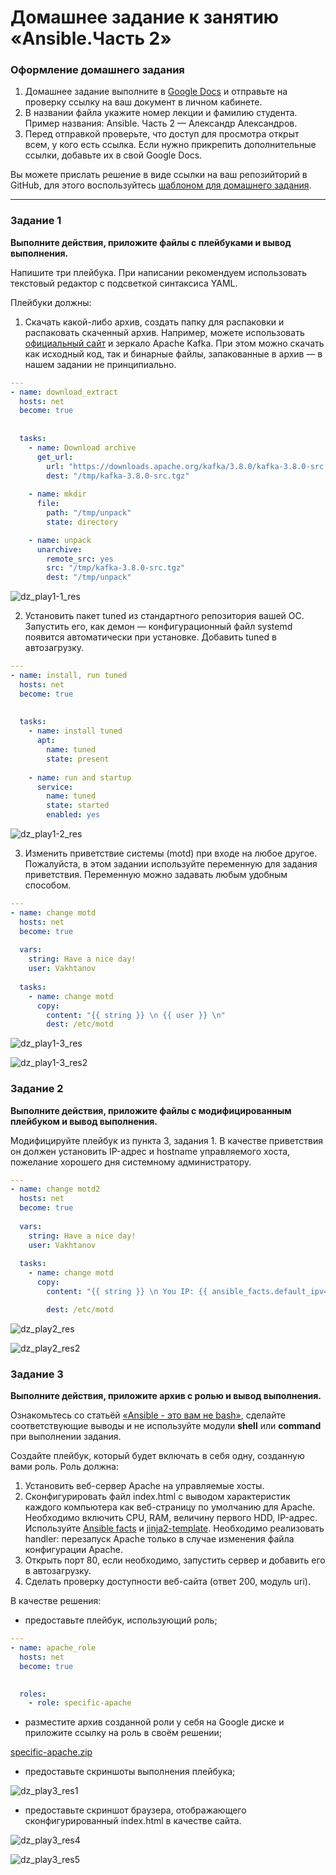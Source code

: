 # Домашнее задание к занятию «Ansible.Часть 2»

### Оформление домашнего задания

1. Домашнее задание выполните в [Google Docs](https://docs.google.com/) и отправьте на проверку ссылку на ваш документ в личном кабинете.  
1. В названии файла укажите номер лекции и фамилию студента. Пример названия:  Ansible. Часть 2 — Александр Александров.
1. Перед отправкой проверьте, что доступ для просмотра открыт всем, у кого есть ссылка. Если нужно прикрепить дополнительные ссылки, добавьте их в свой Google Docs.

Вы можете прислать решение в виде ссылки на ваш репозийторий в GitHub, для этого воспользуйтесь [шаблоном для домашнего задания](https://github.com/netology-code/sys-pattern-homework).

---

### Задание 1

**Выполните действия, приложите файлы с плейбуками и вывод выполнения.**

Напишите три плейбука. При написании рекомендуем использовать текстовый редактор с подсветкой синтаксиса YAML.

Плейбуки должны: 

1. Скачать какой-либо архив, создать папку для распаковки и распаковать скаченный архив. Например, можете использовать [официальный сайт](https://kafka.apache.org/downloads) и зеркало Apache Kafka. При этом можно скачать как исходный код, так и бинарные файлы, запакованные в архив — в нашем задании не принципиально.

```yaml
---
- name: download_extract
  hosts: net
  become: true
  
  
  tasks:
    - name: Download archive
      get_url:
        url: "https://downloads.apache.org/kafka/3.8.0/kafka-3.8.0-src.tgz"
        dest: "/tmp/kafka-3.8.0-src.tgz"
    
    - name: mkdir
      file:
        path: "/tmp/unpack"
        state: directory

    - name: unpack
      unarchive:
        remote_src: yes
        src: "/tmp/kafka-3.8.0-src.tgz"
        dest: "/tmp/unpack"
```

![dz_play1-1_res](https://github.com/user-attachments/assets/4678d828-3be7-4e8c-b4e2-3945ce8ae664)


2. Установить пакет tuned из стандартного репозитория вашей ОС. Запустить его, как демон — конфигурационный файл systemd появится автоматически при установке. Добавить tuned в автозагрузку.

```yaml
---
- name: install, run tuned
  hosts: net
  become: true
  
  
  tasks:
    - name: install tuned
      apt:
        name: tuned
        state: present
    
    - name: run and startup
      service:
        name: tuned
        state: started
        enabled: yes
```

![dz_play1-2_res](https://github.com/user-attachments/assets/08e59825-4d01-407a-897f-8711aa95e15d)

3. Изменить приветствие системы (motd) при входе на любое другое. Пожалуйста, в этом задании используйте переменную для задания приветствия. Переменную можно задавать любым удобным способом.

```yaml
---
- name: change motd
  hosts: net
  become: true
  
  vars:
    string: Have a nice day!
    user: Vakhtanov
  
  tasks:
    - name: change motd
      copy:
        content: "{{ string }} \n {{ user }} \n"
        dest: /etc/motd
```


![dz_play1-3_res](https://github.com/user-attachments/assets/6efcc37e-e1cf-4832-a72d-6870c116679f)


![dz_play1-3_res2](https://github.com/user-attachments/assets/8465961e-fac1-4a38-abf1-65070e912dec)



### Задание 2

**Выполните действия, приложите файлы с модифицированным плейбуком и вывод выполнения.** 

Модифицируйте плейбук из пункта 3, задания 1. В качестве приветствия он должен установить IP-адрес и hostname управляемого хоста, пожелание хорошего дня системному администратору. 

```yaml
---
- name: change motd2
  hosts: net
  become: true
  
  vars:
    string: Have a nice day!
    user: Vakhtanov
  
  tasks:
    - name: change motd
      copy:
        content: "{{ string }} \n You IP: {{ ansible_facts.default_ipv4.address }} \n Host name: {{ ansible_facts.hostname }} \n" 

        dest: /etc/motd
```

![dz_play2_res](https://github.com/user-attachments/assets/f4521796-411c-417c-8329-112eb2177b8b)

![dz_play2_res2](https://github.com/user-attachments/assets/c0c0c9a8-36fb-4467-b2b8-614446ebf2a5)


### Задание 3

**Выполните действия, приложите архив с ролью и вывод выполнения.**

Ознакомьтесь со статьёй [«Ansible - это вам не bash»](https://habr.com/ru/post/494738/), сделайте соответствующие выводы и не используйте модули **shell** или **command** при выполнении задания.

Создайте плейбук, который будет включать в себя одну, созданную вами роль. Роль должна:

1. Установить веб-сервер Apache на управляемые хосты.
2. Сконфигурировать файл index.html c выводом характеристик каждого компьютера как веб-страницу по умолчанию для Apache. Необходимо включить CPU, RAM, величину первого HDD, IP-адрес.
Используйте [Ansible facts](https://docs.ansible.com/ansible/latest/playbook_guide/playbooks_vars_facts.html) и [jinja2-template](https://linuxways.net/centos/how-to-use-the-jinja2-template-in-ansible/). Необходимо реализовать handler: перезапуск Apache только в случае изменения файла конфигурации Apache.
4. Открыть порт 80, если необходимо, запустить сервер и добавить его в автозагрузку.
5. Сделать проверку доступности веб-сайта (ответ 200, модуль uri).

В качестве решения:
- предоставьте плейбук, использующий роль;

```yaml
---
- name: apache_role
  hosts: net
  become: true
  

  roles:
    - role: specific-apache
```

- разместите архив созданной роли у себя на Google диске и приложите ссылку на роль в своём решении;

[specific-apache.zip](https://github.com/user-attachments/files/16922455/specific-apache.zip)



- предоставьте скриншоты выполнения плейбука;

![dz_play3_res1](https://github.com/user-attachments/assets/bdf966a7-9913-4133-be29-4f240453fb8c)

- предоставьте скриншот браузера, отображающего сконфигурированный index.html в качестве сайта.

![dz_play3_res4](https://github.com/user-attachments/assets/6a788518-e1c1-4bf6-ac3a-e9a203941e93)

![dz_play3_res5](https://github.com/user-attachments/assets/b7d2590d-d5c2-4484-9718-154173d57d16)


